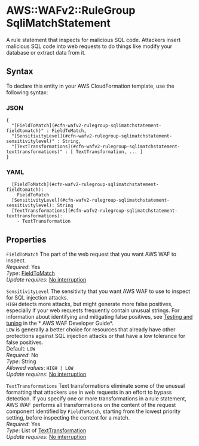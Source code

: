 # AWS::WAFv2::RuleGroup SqliMatchStatement<a name="aws-properties-wafv2-rulegroup-sqlimatchstatement"></a>

A rule statement that inspects for malicious SQL code\. Attackers insert malicious SQL code into web requests to do things like modify your database or extract data from it\. 

## Syntax<a name="aws-properties-wafv2-rulegroup-sqlimatchstatement-syntax"></a>

To declare this entity in your AWS CloudFormation template, use the following syntax:

### JSON<a name="aws-properties-wafv2-rulegroup-sqlimatchstatement-syntax.json"></a>

```
{
  "[FieldToMatch](#cfn-wafv2-rulegroup-sqlimatchstatement-fieldtomatch)" : FieldToMatch,
  "[SensitivityLevel](#cfn-wafv2-rulegroup-sqlimatchstatement-sensitivitylevel)" : String,
  "[TextTransformations](#cfn-wafv2-rulegroup-sqlimatchstatement-texttransformations)" : [ TextTransformation, ... ]
}
```

### YAML<a name="aws-properties-wafv2-rulegroup-sqlimatchstatement-syntax.yaml"></a>

```
  [FieldToMatch](#cfn-wafv2-rulegroup-sqlimatchstatement-fieldtomatch): 
    FieldToMatch
  [SensitivityLevel](#cfn-wafv2-rulegroup-sqlimatchstatement-sensitivitylevel): String
  [TextTransformations](#cfn-wafv2-rulegroup-sqlimatchstatement-texttransformations): 
    - TextTransformation
```

## Properties<a name="aws-properties-wafv2-rulegroup-sqlimatchstatement-properties"></a>

`FieldToMatch`  <a name="cfn-wafv2-rulegroup-sqlimatchstatement-fieldtomatch"></a>
The part of the web request that you want AWS WAF to inspect\.   
*Required*: Yes  
*Type*: [FieldToMatch](aws-properties-wafv2-rulegroup-fieldtomatch.md)  
*Update requires*: [No interruption](https://docs.aws.amazon.com/AWSCloudFormation/latest/UserGuide/using-cfn-updating-stacks-update-behaviors.html#update-no-interrupt)

`SensitivityLevel`  <a name="cfn-wafv2-rulegroup-sqlimatchstatement-sensitivitylevel"></a>
The sensitivity that you want AWS WAF to use to inspect for SQL injection attacks\.   
 `HIGH` detects more attacks, but might generate more false positives, especially if your web requests frequently contain unusual strings\. For information about identifying and mitigating false positives, see [Testing and tuning](https://docs.aws.amazon.com/waf/latest/developerguide/web-acl-testing.html) in the * AWS WAF Developer Guide*\.  
 `LOW` is generally a better choice for resources that already have other protections against SQL injection attacks or that have a low tolerance for false positives\.   
Default: `LOW`   
*Required*: No  
*Type*: String  
*Allowed values*: `HIGH | LOW`  
*Update requires*: [No interruption](https://docs.aws.amazon.com/AWSCloudFormation/latest/UserGuide/using-cfn-updating-stacks-update-behaviors.html#update-no-interrupt)

`TextTransformations`  <a name="cfn-wafv2-rulegroup-sqlimatchstatement-texttransformations"></a>
Text transformations eliminate some of the unusual formatting that attackers use in web requests in an effort to bypass detection\. If you specify one or more transformations in a rule statement, AWS WAF performs all transformations on the content of the request component identified by `FieldToMatch`, starting from the lowest priority setting, before inspecting the content for a match\.  
*Required*: Yes  
*Type*: List of [TextTransformation](aws-properties-wafv2-rulegroup-texttransformation.md)  
*Update requires*: [No interruption](https://docs.aws.amazon.com/AWSCloudFormation/latest/UserGuide/using-cfn-updating-stacks-update-behaviors.html#update-no-interrupt)